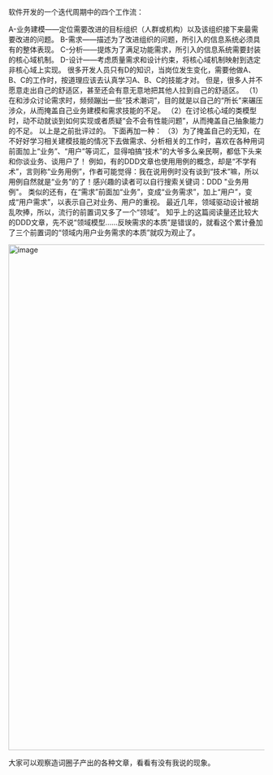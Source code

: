 软件开发的一个迭代周期中的四个工作流：

A-业务建模——定位需要改进的目标组织（人群或机构）以及该组织接下来最需要改进的问题。
B-需求——描述为了改进组织的问题，所引入的信息系统必须具有的整体表现。
C-分析——提炼为了满足功能需求，所引入的信息系统需要封装的核心域机制。
D-设计——考虑质量需求和设计约束，将核心域机制映射到选定非核心域上实现。
很多开发人员只有D的知识，当岗位发生变化，需要他做A、B、C的工作时，按道理应该去认真学习A、B、C的技能才对。
但是，很多人并不愿意走出自己的舒适区，甚至还会有意无意地把其他人拉到自己的舒适区。
（1）在和涉众讨论需求时，频频蹦出一些“技术潮词”，目的就是以自己的“所长”来碾压涉众，从而掩盖自己业务建模和需求技能的不足。
（2）在讨论核心域的类模型时，动不动就谈到如何实现或者质疑“会不会有性能问题”，从而掩盖自己抽象能力的不足。
以上是之前批评过的。
下面再加一种：
（3）为了掩盖自己的无知，在不好好学习相关建模技能的情况下去做需求、分析相关的工作时，喜欢在各种用词前面加上“业务”、“用户”等词汇，显得咱搞“技术”的大爷多么亲民啊，都低下头来和你谈业务、谈用户了！
例如，有的DDD文章也使用用例的概念，却是“不学有术”，言则称“业务用例”，作者可能觉得：我在说用例时没有谈到“技术”嘛，所以用例自然就是“业务”的了！感兴趣的读者可以自行搜索关键词：DDD "业务用例"。
类似的还有，在“需求”前面加“业务”，变成“业务需求”，加上“用户”，变成“用户需求”，以表示自己对业务、用户的重视。
最近几年，领域驱动设计被胡乱吹捧，所以，流行的前置词又多了一个“领域”。
知乎上的这篇阅读量还比较大的DDD文章，先不说“领域模型……反映需求的本质”是错误的，就看这个累计叠加了三个前置词的“领域内用户业务需求的本质”就叹为观止了。

<img width="1080" height="995" alt="image" src="https://github.com/user-attachments/assets/f802a29e-28f9-41ba-918f-e7f56d575c6e" />

大家可以观察造词圈子产出的各种文章，看看有没有我说的现象。
